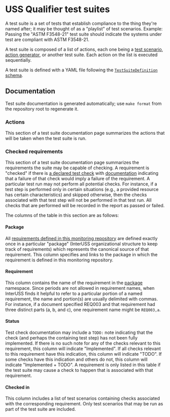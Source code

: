 # USS Qualifier test suites

A test suite is a set of tests that establish compliance to the thing they're named after; it may be thought of as a "playlist" of test scenarios.  Example: Passing the "ASTM F3548-21" test suite should indicate the systems under test are compliant with ASTM F3548-21.

A test suite is composed of a list of actions, each one being a [test scenario](../scenarios/README.md), [action generator](../action_generators/README.md), or another test suite.  Each action on the list is executed sequentially.

A test suite is defined with a YAML file following the [`TestSuiteDefinition` schema](definitions.py).

## Documentation

Test suite documentation is generated automatically; use `make format` from the repository root to regenerate it.

### Actions

This section of a test suite documentation page summarizes the actions that will be taken when the test suite is run.

### Checked requirements

This section of a test suite documentation page summarizes the requirements the suite may be capable of checking.  A requirement is "checked" if there is [a declared test check](../scenarios/README.md#checks) with [documentation](../scenarios/README.md#test-checks) indicating that a failure of that check would imply a failure of the requirement.  A particular test run may not perform all potential checks.  For instance, if a test step is performed only in certain situations (e.g., a provided resource has certain characteristics) and skipped otherwise, then the checks associated with that test step will not be performed in that test run.  All checks that are performed will be recorded in the report as passed or failed.

The columns of the table in this section are as follows:

#### Package

All [requirements defined in this monitoring repository](../requirements/README.md) are defined exactly once in a particular "package" (InterUSS organizational structure to keep track of requirements) which represents the canonical source of that requirement.  This column specifies and links to the package in which the requirement is defined in this monitoring repository.

#### Requirement

This column contains the name of the requirement in the [package](#package) namespace.  Since periods are not allowed in requirement names, when InterUSS finds it helpful to refer to a particular portion of a named requirement, the name and portion(s) are usually delimited with commas.  For instance, if a document specified REQ003 and that requirement had three distinct parts (a, b, and c), one requirement name might be `REQ003,a`.

#### Status

Test check documentation may include a `TODO:` note indicating that the check (and perhaps the containing test step) has not been fully implemented.  If there is no such note for any of the checks relevant to this requirement, this column will indicate "Implemented".  If all checks relevant to this requirement have this indication, this column will indicate "TODO".  If some checks have this indication and others do not, this column will indicate "Implemented + TODO".  A requirement is only listed in this table if the test suite may cause a check to happen that is associated with that requirement.

#### Checked in

This column includes a list of test scenarios containing checks associated with the corresponding requirement.  Only test scenarios that may be run as part of the test suite are included.
